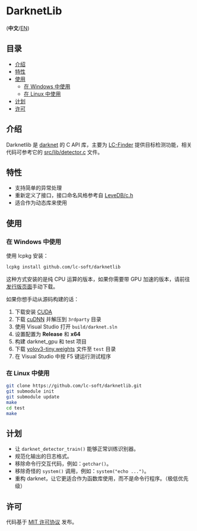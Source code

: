 # DarknetLib

(**中文**/[EN](README.md))

## 目录

- [介绍](#介绍)
- [特性](#特性)
- [使用](#使用)
    - [在 Windows 中使用](#在-windows-中使用)
    - [在 Linux 中使用](#在-linux-中使用)
- [计划](#计划)
- [许可](#许可)

## 介绍

Darknetlib 是 [darknet](http://pjreddie.com/darknet/) 的 C API 库，主要为 [LC-Finder](https://github.com/lc-soft/LC-Finder) 提供目标检测功能，相关代码可参考它的 [src/lib/detector.c](https://github.com/lc-soft/LC-Finder/blob/develop/src/lib/detector.c) 文件。

## 特性

- 支持简单的异常处理
- 重新定义了接口，接口命名风格参考自 [LeveDB/c.h](https://github.com/google/leveldb/blob/master/include/leveldb/c.h)
- 适合作为动态库来使用

## 使用

### 在 Windows 中使用

使用 lcpkg 安装：

```bash
lcpkg install github.com/lc-soft/darknetlib
```

这种方式安装的是纯 CPU 运算的版本，如果你需要带 GPU 加速的版本，请前往[发行版页面](https://github.com/lc-soft/darknetlib/releases)手动下载。

如果你想手动从源码构建的话：

1. 下载安装 [CUDA](https://developer.nvidia.com/cuda-downloads)
1. 下载 [cuDNN](https://developer.nvidia.com/cudnn) 并解压到 `3rdparty` 目录
1. 使用 Visual Studio 打开 `build/darknet.sln`
1. 设置配置为 **Release** 和 **x64**
1. 构建 darknet_gpu 和 test 项目
1. 下载 [yolov3-tiny.weights](https://pjreddie.com/media/files/yolov3-tiny.weights) 文件至 `test` 目录
1. 在 Visual Studio 中按 F5 键运行测试程序

### 在 Linux 中使用

```bash
git clone https://github.com/lc-soft/darknetlib.git
git submodule init
git submodule update
make
cd test
make
```

## 计划

- 让 `darknet_detector_train()` 能够正常训练识别器。
- 规范化输出的日志格式。
- 移除命令行交互代码，例如：`getchar()`。
- 移除奇怪的 `system()` 调用，例如：`system("echo ...")`。
- 重构 darknet，让它更适合作为函数库使用，而不是命令行程序。（极低优先级）

## 许可

代码基于 [MIT 许可协议](LICENSE) 发布。
